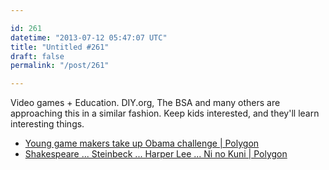 ```yaml
---

id: 261
datetime: "2013-07-12 05:47:07 UTC"
title: "Untitled #261"
draft: false
permalink: "/post/261"

---
```


Video games + Education. DIY.org, The BSA and many others are approaching this in a similar fashion. Keep kids interested, and they'll learn interesting things. 

 
 * [Young game makers take up Obama challenge | Polygon](http://www.polygon.com/2013/7/9/4508808/kid-game-makers-take-up-obama-challenge)
 * [Shakespeare ... Steinbeck ... Harper Lee ... Ni no Kuni | Polygon](http://www.polygon.com/features/2013/7/9/4470108/buffalo-game-school)



